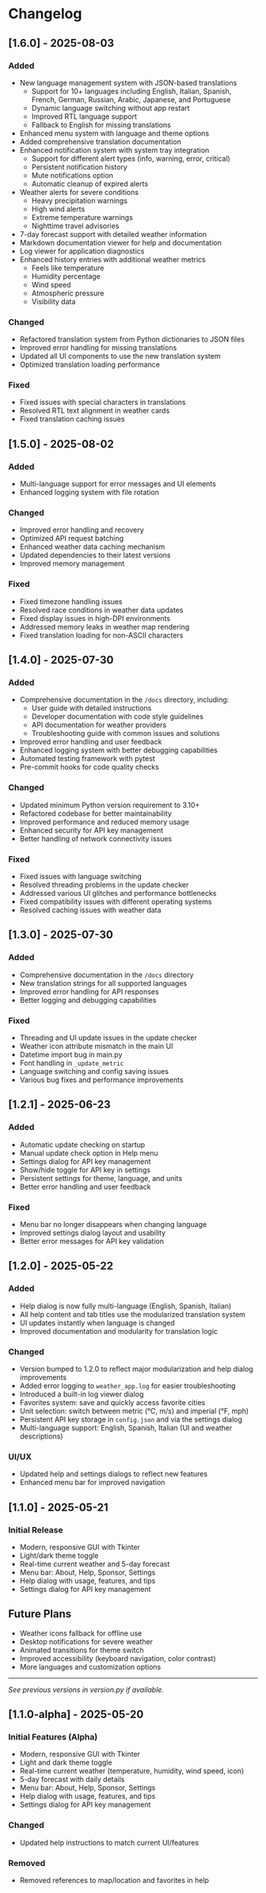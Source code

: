 # Changelog

## [1.6.0] - 2025-08-03

### Added

- New language management system with JSON-based translations
  - Support for 10+ languages including English, Italian, Spanish, French, German, Russian, Arabic, Japanese, and Portuguese
  - Dynamic language switching without app restart
  - Improved RTL language support
  - Fallback to English for missing translations
- Enhanced menu system with language and theme options
- Added comprehensive translation documentation
- Enhanced notification system with system tray integration
  - Support for different alert types (info, warning, error, critical)
  - Persistent notification history
  - Mute notifications option
  - Automatic cleanup of expired alerts
- Weather alerts for severe conditions
  - Heavy precipitation warnings
  - High wind alerts
  - Extreme temperature warnings
  - Nighttime travel advisories
- 7-day forecast support with detailed weather information
- Markdown documentation viewer for help and documentation
- Log viewer for application diagnostics
- Enhanced history entries with additional weather metrics
  - Feels like temperature
  - Humidity percentage
  - Wind speed
  - Atmospheric pressure
  - Visibility data

### Changed

- Refactored translation system from Python dictionaries to JSON files
- Improved error handling for missing translations
- Updated all UI components to use the new translation system
- Optimized translation loading performance

### Fixed

- Fixed issues with special characters in translations
- Resolved RTL text alignment in weather cards
- Fixed translation caching issues

## [1.5.0] - 2025-08-02

### Added

- Multi-language support for error messages and UI elements
- Enhanced logging system with file rotation

### Changed

- Improved error handling and recovery
- Optimized API request batching
- Enhanced weather data caching mechanism
- Updated dependencies to their latest versions
- Improved memory management

### Fixed

- Fixed timezone handling issues
- Resolved race conditions in weather data updates
- Fixed display issues in high-DPI environments
- Addressed memory leaks in weather map rendering
- Fixed translation loading for non-ASCII characters

## [1.4.0] - 2025-07-30

### Added

- Comprehensive documentation in the `/docs` directory, including:
  - User guide with detailed instructions
  - Developer documentation with code style guidelines
  - API documentation for weather providers
  - Troubleshooting guide with common issues and solutions
- Improved error handling and user feedback
- Enhanced logging system with better debugging capabilities
- Automated testing framework with pytest
- Pre-commit hooks for code quality checks

### Changed

- Updated minimum Python version requirement to 3.10+
- Refactored codebase for better maintainability
- Improved performance and reduced memory usage
- Enhanced security for API key management
- Better handling of network connectivity issues

### Fixed

- Fixed issues with language switching
- Resolved threading problems in the update checker
- Addressed various UI glitches and performance bottlenecks
- Fixed compatibility issues with different operating systems
- Resolved caching issues with weather data

## [1.3.0] - 2025-07-30

### Added

- Comprehensive documentation in the `/docs` directory
- New translation strings for all supported languages
- Improved error handling for API responses
- Better logging and debugging capabilities

### Fixed

- Threading and UI update issues in the update checker
- Weather icon attribute mismatch in the main UI
- Datetime import bug in main.py
- Font handling in `_update_metric`
- Language switching and config saving issues
- Various bug fixes and performance improvements

## [1.2.1] - 2025-06-23

### Added

- Automatic update checking on startup
- Manual update check option in Help menu
- Settings dialog for API key management
- Show/hide toggle for API key in settings
- Persistent settings for theme, language, and units
- Better error handling and user feedback

### Fixed

- Menu bar no longer disappears when changing language
- Improved settings dialog layout and usability
- Better error messages for API key validation

## [1.2.0] - 2025-05-22

### Added

- Help dialog is now fully multi-language (English, Spanish, Italian)
- All help content and tab titles use the modularized translation system
- UI updates instantly when language is changed
- Improved documentation and modularity for translation logic

### Changed

- Version bumped to 1.2.0 to reflect major modularization and help dialog improvements
- Added error logging to `weather_app.log` for easier troubleshooting
- Introduced a built-in log viewer dialog
- Favorites system: save and quickly access favorite cities
- Unit selection: switch between metric (°C, m/s) and imperial (°F, mph)
- Persistent API key storage in `config.json` and via the settings dialog
- Multi-language support: English, Spanish, Italian (UI and weather descriptions)

### UI/UX

- Updated help and settings dialogs to reflect new features
- Enhanced menu bar for improved navigation

## [1.1.0] - 2025-05-21

### Initial Release

- Modern, responsive GUI with Tkinter
- Light/dark theme toggle
- Real-time current weather and 5-day forecast
- Menu bar: About, Help, Sponsor, Settings
- Help dialog with usage, features, and tips
- Settings dialog for API key management

## Future Plans

- Weather icons fallback for offline use
- Desktop notifications for severe weather
- Animated transitions for theme switch
- Improved accessibility (keyboard navigation, color contrast)
- More languages and customization options

---
*See previous versions in version.py if available.*

## [1.1.0-alpha] - 2025-05-20

### Initial Features (Alpha)

- Modern, responsive GUI with Tkinter
- Light and dark theme toggle
- Real-time current weather (temperature, humidity, wind speed, icon)
- 5-day forecast with daily details
- Menu bar: About, Help, Sponsor, Settings
- Help dialog with usage, features, and tips
- Settings dialog for API key management

### Changed

- Updated help instructions to match current UI/features

### Removed

- Removed references to map/location and favorites in help
